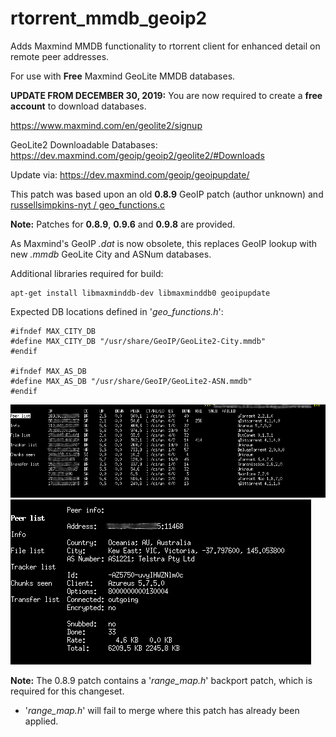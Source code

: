 # rtorrent_mmdb_geoip2
Adds Maxmind MMDB functionality to rtorrent client for enhanced detail on remote peer addresses.

For use with **Free** Maxmind GeoLite MMDB databases.

**UPDATE FROM DECEMBER 30, 2019:** You are now required to create a **free account** to download databases.

https://www.maxmind.com/en/geolite2/signup

GeoLite2 Downloadable Databases: https://dev.maxmind.com/geoip/geoip2/geolite2/#Downloads

Update via: https://dev.maxmind.com/geoip/geoipupdate/

This patch was based upon an old **0.8.9** GeoIP patch (author unknown) and [russellsimpkins-nyt / geo_functions.c](https://gist.github.com/russellsimpkins-nyt/31f8ae504639e05e57a61e775a8cce6d)

**Note:** Patches for **0.8.9**, **0.9.6** and **0.9.8** are provided.

As Maxmind's GeoIP _.dat_ is now obsolete, this replaces GeoIP lookup with new _.mmdb_ GeoLite City and ASNum databases.

Additional libraries required for build:

    apt-get install libmaxminddb-dev libmaxminddb0 geoipupdate


Expected DB locations defined in '_geo_functions.h_':
```
#ifndef MAX_CITY_DB
#define MAX_CITY_DB "/usr/share/GeoIP/GeoLite2-City.mmdb"
#endif

#ifndef MAX_AS_DB
#define MAX_AS_DB "/usr/share/GeoIP/GeoLite2-ASN.mmdb"
#endif
```
![peer_list](https://raw.githubusercontent.com/DirtBagXon/rtorrent_mmdb_geoip/master/peer_list.png)
![peer_info](https://raw.githubusercontent.com/DirtBagXon/rtorrent_mmdb_geoip/master/peer_info.png)

**Note:** The 0.8.9 patch contains a '_range_map.h_' backport patch, which is required for this changeset. 
- '_range_map.h_' will fail to merge where this patch has already been applied.

